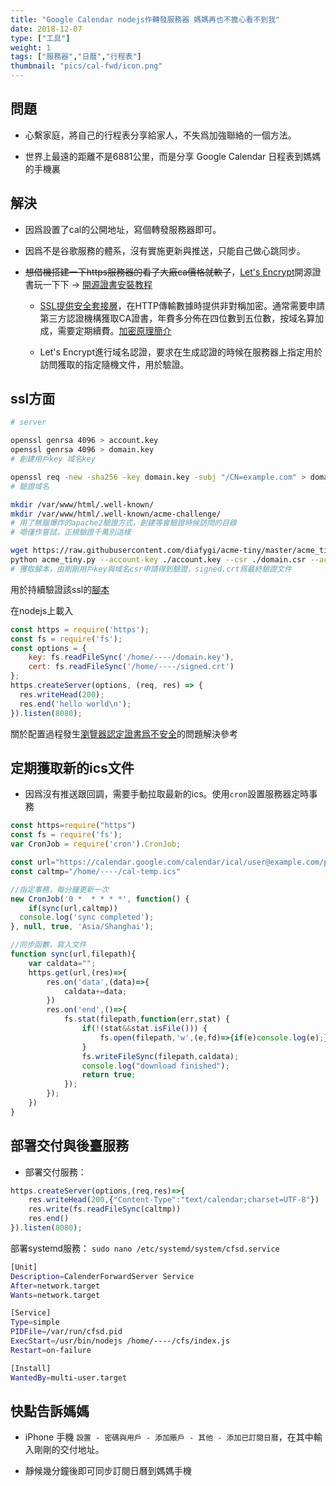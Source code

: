 ```yaml
---
title: "Google Calendar nodejs作轉發服務器 媽媽再也不擔心看不到我"
date: 2018-12-07
type: ["工具"]
weight: 1
tags: ["服務器","日曆","行程表"]
thumbnail: "pics/cal-fwd/icon.png"
---
```


## 問題

- 心繫家庭，將自己的行程表分享給家人，不失爲加強聯絡的一個方法。

- 世界上最遠的距離不是6881公里，而是分享 Google Calendar 日程表到媽媽的手機裏

## 解決

- 因爲設置了cal的公開地址，寫個轉發服務器即可。

- 因爲不是谷歌服務的體系，沒有實施更新與推送，只能自己做心跳同步。

- ~~想借機搭建一下https服務器的看了大廠ca價格就軟了~~，[Let's Encrypt](https://letsencrypt.org/)開源證書玩一下下 -> [開源證書安裝教程](http://foofish.net/https-free-for-lets-encrypt.html)

    - [SSL提供安全套接層](https://www.jianshu.com/p/41f7ae43e37b)，在HTTP傳輸數據時提供非對稱加密。通常需要申請第三方認證機構獲取CA證書，年費多分佈在四位數到五位數，按域名算加成，需要定期續費。[加密原理簡介](https://www.netadmin.com.tw/article_content.aspx?sn=1106140008)

    - Let's Encrypt進行域名認證，要求在生成認證的時候在服務器上指定用於訪問獲取的指定隨機文件，用於驗證。

##  ssl方面

```bash
# server

openssl genrsa 4096 > account.key
openssl genrsa 4096 > domain.key
# 創建用戶key 域名key

openssl req -new -sha256 -key domain.key -subj "/CN=example.com" > domain.csr
# 驗證域名

mkdir /var/www/html/.well-known/
mkdir /var/www/html/.well-known/acme-challenge/
# 用了無腦爆炸的apache2驗證方式，創建等會驗證時候訪問的目錄
# 嗯僅作嘗試，正規驗證千萬別這樣

wget https://raw.githubusercontent.com/diafygi/acme-tiny/master/acme_tiny.py
python acme_tiny.py --account-key ./account.key --csr ./domain.csr --acme-dir /var/www/html/.well-known/acme-challenge/ > ./signed.crt
# 獲取腳本，由剛剛用戶key與域名csr申請得到驗證，signed.crt爲最終驗證文件

```
用於持續驗證該ssl的[腳本](https://github.com/diafygi/acme-tiny)

在nodejs上載入
```js
const https = require('https');
const fs = require('fs');
const options = {
    key: fs.readFileSync('/home/----/domain.key'),
    cert: fs.readFileSync('/home/----/signed.crt')
};
https.createServer(options, (req, res) => {
  res.writeHead(200);
  res.end('hello world\n');
}).listen(8080);
```

關於配置過程發生[瀏覽器認定證書爲不安全](https://www.zhihu.com/question/40718588)的問題解決參考

## 定期獲取新的ics文件

- 因爲沒有推送跟回調，需要手動拉取最新的ics。使用``cron``設置服務器定時事務

```js
const https=require("https")
const fs = require('fs');
var CronJob = require('cron').CronJob;

const url="https://calendar.google.com/calendar/ical/user@example.com/public/basic.ics"
const caltmp="/home/----/cal-temp.ics"

//指定事務，每分鐘更新一次
new CronJob('0 *  * * * *', function() {
    if(sync(url,caltmp))
  console.log('sync completed');
}, null, true, 'Asia/Shanghai');

//同步函數，寫入文件
function sync(url,filepath){
    var caldata="";
    https.get(url,(res)=>{
        res.on('data',(data)=>{
            caldata+=data;
        })
        res.on('end',()=>{
            fs.stat(filepath,function(err,stat) {
                if(!(stat&&stat.isFile())) {
                    fs.open(filepath,'w',(e,fd)=>{if(e)console.log(e);})
                }
                fs.writeFileSync(filepath,caldata);
                console.log("download finished");
                return true;
            });
        });
    })
}
```

## 部署交付與後臺服務
- 部署交付服務：

```js
https.createServer(options,(req,res)=>{
    res.writeHead(200,{"Content-Type":"text/calendar;charset=UTF-8"})
    res.write(fs.readFileSync(caltmp))
    res.end()
}).listen(8080);
```

部署systemd服務：
``sudo nano /etc/systemd/system/cfsd.service``
```bash
[Unit]
Description=CalenderForwardServer Service
After=network.target
Wants=network.target

[Service]
Type=simple
PIDFile=/var/run/cfsd.pid
ExecStart=/usr/bin/nodejs /home/----/cfs/index.js
Restart=on-failure

[Install]
WantedBy=multi-user.target
```

## 快點告訴媽媽

- iPhone 手機 ``設置 - 密碼與用戶 - 添加賬戶 - 其他 - 添加已訂閱日曆``，在其中輸入剛剛的交付地址。

- 靜候幾分鐘後即可同步訂閱日曆到媽媽手機



